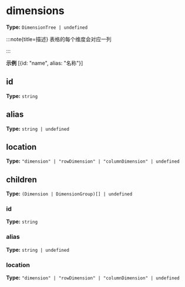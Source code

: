 # dimensions

**Type:** `DimensionTree | undefined`

:::note{title=描述}
表格的每个维度会对应一列

:::

**示例**
[{id: "name", alias: "名称"}]




## id

**Type:** `string`

## alias

**Type:** `string | undefined`

## location

**Type:** `"dimension" | "rowDimension" | "columnDimension" | undefined`

## children

**Type:** `(Dimension | DimensionGroup)[] | undefined`


### id

**Type:** `string`

### alias

**Type:** `string | undefined`

### location

**Type:** `"dimension" | "rowDimension" | "columnDimension" | undefined`

